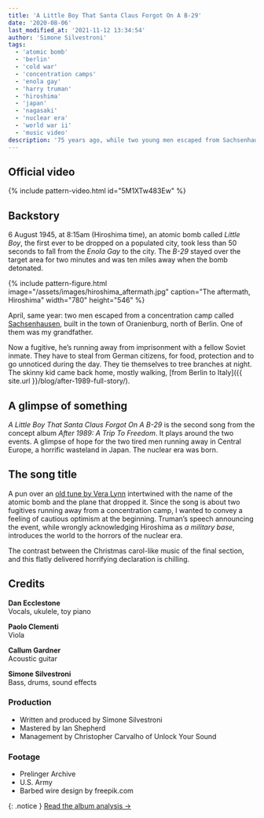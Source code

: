 ```yaml
---
title: 'A Little Boy That Santa Claus Forgot On A B-29'
date: '2020-08-06'
last_modified_at: '2021-11-12 13:34:54'
author: 'Simone Silvestroni'
tags:
  - 'atomic bomb'
  - 'berlin'
  - 'cold war'
  - 'concentration camps'
  - 'enola gay'
  - 'harry truman'
  - 'hiroshima'
  - 'japan'
  - 'nagasaki'
  - 'nuclear era'
  - 'world war ii'
  - 'music video'
description: '75 years ago, while two young men escaped from Sachsenhausen concentration camp, the US nuked Hiroshima with a bomb named Little Boy.'
---
```

## Official video

{% include pattern-video.html id="5M1XTw483Ew" %}

## Backstory

6 August 1945, at 8:15am (Hiroshima time), an atomic bomb called _Little Boy_, the first ever to be dropped on a populated city, took less than 50 seconds to fall from the _Enola Gay_ to the city. The _B-29_ stayed over the target area for two minutes and was ten miles away when the bomb detonated.

{% include pattern-figure.html image="/assets/images/hiroshima_aftermath.jpg" caption="The aftermath, Hiroshima" width="780" height="546" %}

April, same year: two men escaped from a concentration camp called [Sachsenhausen](https://www.sachsenhausen-sbg.de/en/), built in the town of Oranienburg, north of Berlin. One of them was my grandfather.

Now a fugitive, he’s running away from imprisonment with a fellow Soviet inmate. They have to steal from German citizens, for food, protection and to go unnoticed during the day. They tie themselves to tree branches at night. The skinny kid came back home, mostly walking, [from Berlin to Italy]({{ site.url }}/blog/after-1989-full-story/).

## A glimpse of something

_A Little Boy That Santa Claus Forgot On A B-29_ is the second song from the concept album _After 1989: A Trip To Freedom_. It plays around the two events. A glimpse of hope for the two tired men running away in Central Europe, a horrific wasteland in Japan. The nuclear era was born.

## The song title

A pun over an [old tune by Vera Lynn](https://youtu.be/4Zj-XYQ21qE) intertwined with the name of the atomic bomb and the plane that dropped it. Since the song is about two fugitives running away from a concentration camp, I wanted to convey a feeling of cautious optimism at the beginning. Truman’s speech announcing the event, while wrongly acknowledging Hiroshima as _a military base_, introduces the world to the horrors of the nuclear era.

The contrast between the Christmas carol-like music of the final section, and this flatly delivered horrifying declaration is chilling.

## Credits

**Dan Ecclestone**<br>
Vocals, ukulele, toy piano

**Paolo Clementi**<br>
Viola

**Callum Gardner**<br>
Acoustic guitar

**Simone Silvestroni**<br>
Bass, drums, sound effects

### Production

- Written and produced by Simone Silvestroni
- Mastered by Ian Shepherd
- Management by Christopher Carvalho of Unlock Your Sound

### Footage

- Prelinger Archive
- U.S. Army
- Barbed wire design by freepik.com

{: .notice }
[Read the album analysis →](/work/music/after-1989/)